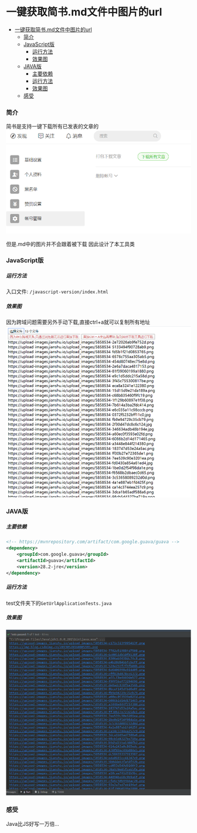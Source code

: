 # 一键获取简书.md文件中图片的url

* [一键获取简书.md文件中图片的url](#一键获取简书md文件中图片的url)
    * [简介](#简介)
    * [JavaScript版](#javascript版)
        * [运行方法](#运行方法)
        * [效果图](#效果图)
    * [JAVA版](#java版)
        * [主要依赖](#主要依赖)
        * [运行方法](#运行方法-1)
        * [效果图](#效果图-1)
    * [感受](#感受)


### 简介
简书是支持一键下载所有已发表的文章的
![示意图](https://raw.githubusercontent.com/yukiloh/my-image-repo/master/%E6%89%B9%E6%B3%A8%202020-04-20%20123243.png)

但是.md中的图片并不会跟着被下载
因此设计了本工具类


### JavaScript版
##### 运行方法
入口文件: ```/javascript-version/index.html```

##### 效果图
因为跨域问题需要另外手动下载,直接ctrl+a就可以复制所有地址
![示意图](https://raw.githubusercontent.com/yukiloh/my-image-repo/master/f8e2e0cf-450f-4264-9e41-315690dc8c16.png)


### JAVA版

##### 主要依赖
```xml
<!-- https://mvnrepository.com/artifact/com.google.guava/guava -->
<dependency>
    <groupId>com.google.guava</groupId>
    <artifactId>guava</artifactId>
    <version>28.2-jre</version>
</dependency>
```

##### 运行方法
test文件夹下的```GetUrlApplicationTests.java```

##### 效果图
![示意图](https://raw.githubusercontent.com/yukiloh/my-image-repo/master/%E6%89%B9%E6%B3%A8%202020-04-20%20124228.png)



### 感受
Java比JS好写一万倍...
